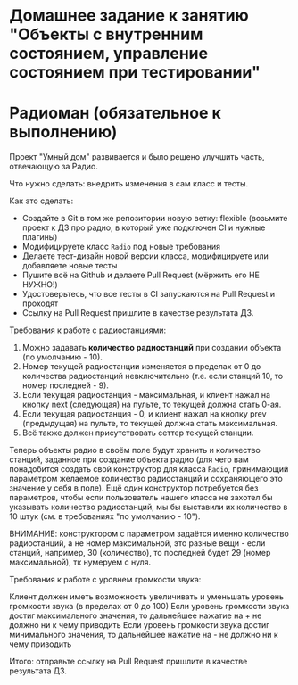 # Домашнее задание к занятию "Объекты с внутренним состоянием, управление состоянием при тестировании"

# Радиоман (обязательное к выполнению)

Проект "Умный дом" развивается и было решено улучшить часть, отвечающую за Радио.

Что нужно сделать: внедрить изменения в сам класс и тесты.

Как это сделать:

* Создайте в Git в том же репозитории новую ветку: flexible (возьмите проект к ДЗ про радио, в который уже подключен CI и нужные плагины)
* Модифицируете класс `Radio` под новые требования
* Делаете тест-дизайн новой версии класса, модифицируете или добавляете новые тесты
* Пушите всё на Github и делаете Pull Request (мёржить его НЕ НУЖНО!)
* Удостоверьтесь, что все тесты в CI запускаются на Pull Request и проходят
* Ссылку на Pull Request пришлите в качестве результата ДЗ.

Требования к работе с радиостанциями:

1. Можно задавать **количество радиостанций** при создании объекта (по умолчанию - 10).
1. Номер текущей радиостанции изменяется в пределах от 0 до количества радиостанций невключительно (т.е. если станций 10, то номер последней - 9).
1. Если текущая радиостанция - максимальная, и клиент нажал на кнопку next (следующая) на пульте, то текущей должна стать 0-ая.
1. Если текущая радиостанция - 0, и клиент нажал на кнопку prev (предыдущая) на пульте, то текущей должна стать максимальная.
1. Всё также должен присутствовать сеттер текущей станции.

Теперь объекты радио в своём поле будут хранить и количество станций, заданное при создание объекта радио (для чего вам понадобится создать свой конструктор для класса `Radio`, принимающий параметром желаемое количество радиостанций и сохраняющего это значение у себя в поле). Ещё один конструктор потребуется без параметров, чтобы если пользователь нашего класса не захотел бы указывать количество радиостанций, мы бы выставили их количество в 10 штук (см. в требованиях "по умолчанию - 10").

ВНИМАНИЕ: конструктором с параметром задаётся именно количество радиостанций, а не номер максимальной, это разные вещи - если станций, например, 30 (количество), то последней будет 29 (номер максимальной), тк нумеруем с нуля.

Требования к работе с уровнем громкости звука:

Клиент должен иметь возможность увеличивать и уменьшать уровень громкости звука (в пределах от 0 до 100)
Если уровень громкости звука достиг максимального значения, то дальнейшее нажатие на + не должно ни к чему приводить
Если уровень громкости звука достиг минимального значения, то дальнейшее нажатие на - не должно ни к чему приводить

Итого: отправьте ссылку на Pull Request пришлите в качестве результата ДЗ.